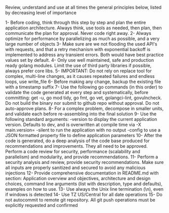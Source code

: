 Review, understand and use at all times the general principles below, listed by decreasing level of importance

1- Before coding, think through this step by step and plan the entire application architecture. Always think, use tools as needed, then plan, then communicate the plan for approval. Never code right away.
2- Always optimize for performance by parallelizing as much as possible, and a very large number of objects
3- Make sure are we not flooding the used API's with requests, and that a retry mechanism with exponential backoff is implemented to address any transient errors. Both would have best practice values set by default.
4- Only use well maintained, safe and production ready golang modules. Limit the use of third party libraries if possible, always prefer core libs.
5- IMPORTANT: Do not rely on replace tool for complex, multi-line changes, as it causes repeated failures and endless loops, use write_file
6- Before making any change, backup the existing file with a timestamp suffix
7- Use the following go commands (in this order) to validate the code generated at every step and systematically, before committing: get -u, go mod tidy, go fmt, go vet, golangci-lint, govulncheck. Do not build the binary nor submit to github repo without approval. Do not auto-approve plans.
8- For a complex problem, decompose in smaller units, and validate each before re-assembling into the final solution
9- Use the following standard arguments:
     -version to display the current application version. Defaults to dev, and is overwritten at compile time via -X main.version=<version>
     -silent to run the application with no output
     -config <file> to use a JSON formatted property file to define application parameters
10- After the code is generated, do a deep analysis of the code base produced for recommendations and improvements. They all need to be approved. Perform a code review for security, performance (scalability and parallelism) and modularity, and provide recommendations.
11- Perform a security analysis and review, provide security recommendations. Make sure all inputs are properly sanitized and secured to avoid any malicious injections
12- Provide comprehensive documentation in README.md with section: Application overview and objectives, architecture and design choices, command line arguments (list with description, type and defaults), examples on how to use.
13- Use always the Unix line termination (\n), even if windows is detected
14- Use TZ US/Central for all date operations
15- Do not autocommit to remote git repository. All git push operations must be explicitly requested and confirmed
